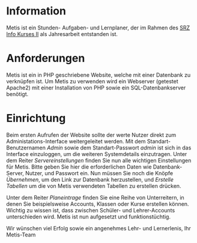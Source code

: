 # Information
Metis ist ein Stunden- Aufgaben- und Lernplaner, der im Rahmen des [SRZ Info Kurses II](https://srz.tu-dresden.de/index.php?id=503) als Jahresarbeit entstanden ist.

# Anforderungen
Metis ist ein in PHP geschriebene Website, welche mit einer Datenbank zu verknüpfen ist. Um Metis zu verwenden wird ein Webserver (getestet Apache2) mit einer Installation von PHP sowie ein SQL-Datenbankserver benötigt.

# Einrichtung
Beim ersten Aufrufen der Website sollte der werte Nutzer direkt zum Administations-Interface weitergeleitet werden. Mit dem Standart-Benutzernamen *Admin* sowie dem Standart-Passwort *admin* ist sich in das Interface einzuloggen, um die weiteren Systemdetails einzutragen.
Unter dem Reiter *Servereinstellungen* finden Sie nun alle wichtigen Einstellungen für Metis.
Bitte geben Sie hier die erforderlichen Daten wie Datenbank-Server, Nutzer, und Passwort ein. Nun müssen Sie noch die Knöpfe *Übernehmen*, um den Link zur Datenbank herzustellen, und *Erstelle Tabellen* um die von Metis verwendeten Tabellen zu erstellen drücken.

Unter dem Reiter *Planeintrage* finden Sie eine Reihe von Unterreitern, in denen Sie beispielsweise Accounts, Klassen oder Kurse erstellen können.
Wichtig zu wissen ist, dass zwischen Schüler- und Lehrer-Accounts unterschieden wird.
Metis ist nun aufgesetzt und funktionstüchtig.

Wir wünschen viel Erfolg sowie ein angenehmes Lehr- und Lernerlenis,
Ihr Metis-Team
